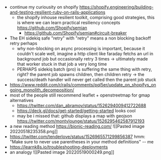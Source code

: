- continue my curiousity on shopify https://shopify.engineering/building-and-testing-resilient-ruby-on-rails-applications
	- the shopify inhouse resilient toolkit, comprising good strategies, this is where we can learn practical resiliency concepts https://github.com/Shopify/semian
		- https://github.com/Shopify/semian#circuit-breaker
- The EH sidekiq safe "retry" with "retry" means a non blocking backoff retry perhaps
	- why non-blocking on async processing is important, because it couldn't scale well, imagine a http client like faraday fetchs an url in background job but occasionally retry 3 times -> ultimately made that worker stuck in that job a very long time
	- PERHAPS sidekiq batch (pro) is suffering the same thing with retry, right? the parent job spawns children, then children retry -> the success/death handler will never get called then the parent job stuck
- https://www.reddit.com/r/rails/comments/pql5er/update_on_shopifys_ongoing_monolith_decomposition/
- most of the people still recommend leaflet + openstreetmap for gmap alternatives
	- https://twitter.com/dan_abramov/status/1526294009412722688
	- https://deck.gl/docs/get-started/getting-started looks cool
	- may be i missed that: github displays a map with geojson https://twitter.com/montylounge/status/1526295462587912193 
- a new reading method https://bionic-reading.com/ ![[Pasted image 20220518235358.png]]
- https://twitter.com/tenderlove/status/1526965571299856387 hmm: "Make sure to never use parentheses in your method definitions" -- me
- https://learnk8s.io/troubleshooting-deployments
- an analogy ![[Pasted image 20220519000249.png]]
